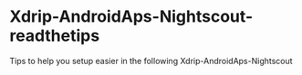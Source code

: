# Xdrip-AndroidAps-Nightscout-readthetips
Tips to help you setup easier in the following Xdrip-AndroidAps-Nightscout
